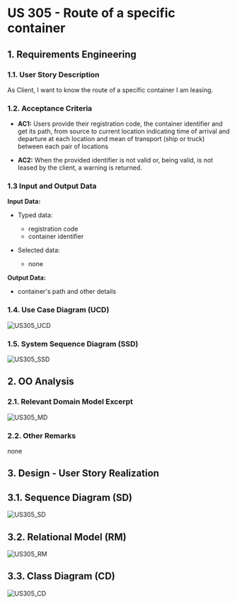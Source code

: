 # US 305 - Route of a specific container

## 1. Requirements Engineering


### 1.1. User Story Description


As Client, I want to know the route of a specific container I am leasing.


### 1.2. Acceptance Criteria

* **AC1:** Users provide their registration code, the container identifier and get its
           path, from source to current location indicating time of arrival and
           departure at each location and mean of transport (ship or truck) between
           each pair of locations

* **AC2:** When the provided identifier is not valid or, being valid, is not leased by
           the client, a warning is returned.

### 1.3 Input and Output Data


**Input Data:**

* Typed data:
	* registration code
	* container identifier

* Selected data:
    * none

**Output Data:**

* container's path and other details

### 1.4. Use Case Diagram (UCD)

![US305_UCD](US305_UCD.svg)

### 1.5. System Sequence Diagram (SSD)

![US305_SSD](US305_SSD.svg)

## 2. OO Analysis

### 2.1. Relevant Domain Model Excerpt 

![US305_MD](US305_MD.svg)

### 2.2. Other Remarks

none

## 3. Design - User Story Realization 

## 3.1. Sequence Diagram (SD)

![US305_SD](US305_SD.svg)

## 3.2. Relational Model (RM)

![US305_RM](US305_RM.svg)

## 3.3. Class Diagram (CD)

![US305_CD](US305_CD.svg)

